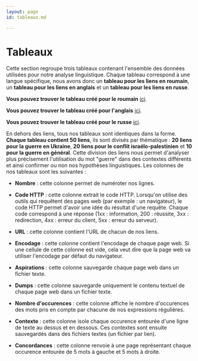 ```yaml
---
layout: page
id: tableaux.md

---
```


# Tableaux 

Cette section regroupe trois tableaux contenant l'ensemble des données utilisées pour notre analyse linguistique. Chaque tableau correspond à une langue spécifique, nous avons donc un **tableau pour les liens en roumain**, un **tableau pour les liens en anglais** et un **tableau pour les liens en russe**. 

**Vous pouvez trouver le tableau créé pour le roumain** [ici](tableaux/tableau_roumain.html).

**Vous pouvez trouver le tableau créé pour l'anglais** [ici](tableaux/tableau_anglais.html).

**Vous pouvez trouver le tableau créé pour le russe** [ici](tableaux/tableau_russe.html).

En dehors des liens, tous nos tableaux sont identiques dans la forme.
**Chaque tableau contient 50 liens**, ils sont divisés par thématique : **20 liens pour la guerre en Ukraine**, **20 liens pour le conflit israélo-palestinien** et **10 pour la guerre en général**. Cette division des liens nous permet d'analyser plus précisement l'utilisation du mot "guerre" dans des contextes différents et ainsi confirmer ou non nos hypothèses linguistiques. Les colonnes de nos tableaux sont les suivantes :

- **Nombre** : cette colonne permet de numéroter nos lignes.

- **Code HTTP** : cette colonne extrait le code HTTP. Lorsqu'on utilise des outils qui requêtent des pages web (par exemple : un navigateur), le code HTTP permet d'avoir une idée du résultat d'une requête. Chaque code correspond à une réponse (1xx : information, 200 : réussite, 3xx : redirection, 4xx : erreur du client, 5xx : erreur du serveur).

- **URL** : cette colonne contient l'URL de chacun de nos liens.

- **Encodage** : cette colonne contient l'encodage de chaque page web. Si une cellule de cette colonne est vide, cela veut dire que la page web va utiliser l'encodage par défaut du navigateur.

- **Aspirations** : cette colonne sauvegarde chaque page web dans un fichier texte.

- **Dumps** : cette colonne sauvegarde uniquement le contenu textuel de chaque page web dans un fichier texte. 

- **Nombre d'occurences** : cette colonne affiche le nombre d'occurences des mots pris en compte par chacune de nos expressions régulières. 

- **Contexte** : cette colonne isole chaque occurence entourée d'une ligne de texte au dessus et en dessous. Ces contextes sont ensuite sauvegardés dans des fichiers textes (un fichier par lien).

- **Concordances** : cette colonne renvoie à une page représentant chaque occurence entourée de 5 mots à gauche et 5 mots à droite. 

